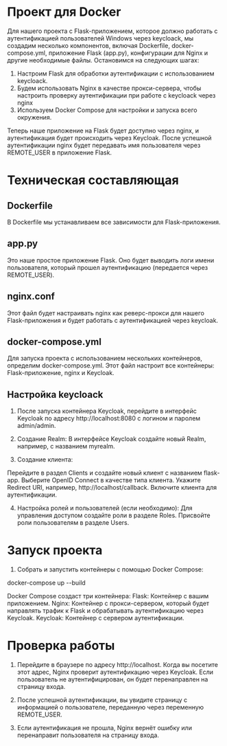 # Проект для Docker

Для нашего проекта с Flask-приложением, которое должно работать с аутентификацией пользователей Windows через keycloack, мы создадим несколько компонентов, включая Dockerfile, docker-compose.yml, приложение Flask (app.py), конфигурации для Nginx и другие необходимые файлы. Остановимся на следующих шагах:

1) Настроим Flask для обработки аутентификации с использованием keycloack.
2) Будем использовать Nginx в качестве прокси-сервера, чтобы настроить проверку аутентификации при работе с keycloack через nginx
3) Используем Docker Compose для настройки и запуска всего окружения.

Теперь наше приложение на Flask будет доступно через nginx, и аутентификация будет происходить через Keycloak. После успешной аутентификации nginx будет передавать имя пользователя через REMOTE_USER в приложение Flask.

# Техническая составляющая
## Dockerfile
В Dockerfile мы устанавливаем все зависимости для Flask-приложения.

## app.py
Это наше простое приложение Flask. Оно будет выводить логи имени пользователя, который прошел аутентификацию (передается через REMOTE_USER).

## nginx.conf
Этот файл будет настраивать nginx как реверс-прокси для нашего Flask-приложения и будет работать с аутентификацией через keycloak.

## docker-compose.yml
Для запуска проекта с использованием нескольких контейнеров, определим docker-compose.yml. Этот файл настроит все контейнеры: Flask-приложение, nginx и Keycloak.

## Настройка keycloack

1) После запуска контейнера Keycloak, перейдите в интерфейс Keycloak по адресу http://localhost:8080 с логином и паролем admin/admin.

2) Создание Realm:
В интерфейсе Keycloak создайте новый Realm, например, с названием myrealm.

3) Создание клиента:

Перейдите в раздел Clients и создайте новый клиент с названием flask-app.
Выберите OpenID Connect в качестве типа клиента.
Укажите Redirect URI, например, http://localhost/callback.
Включите клиента для аутентификации.

4) Настройка ролей и пользователей (если необходимо):
Для управления доступом создайте роли в разделе Roles.
Присвойте роли пользователям в разделе Users.


# Запуск проекта
1. Собрать и запустить контейнеры с помощью Docker Compose:

docker-compose up --build

Docker Compose создаст три контейнера:
Flask: Контейнер с вашим приложением.
Nginx: Контейнер с прокси-сервером, который будет направлять трафик к Flask и обрабатывать аутентификацию через Keycloak.
Keycloak: Контейнер с сервером аутентификации.

# Проверка работы
1) Перейдите в браузере по адресу http://localhost. Когда вы посетите этот адрес, Nginx проверит аутентификацию через Keycloak. Если пользователь не аутентифицирован, он будет перенаправлен на страницу входа.

2) После успешной аутентификации, вы увидите страницу с информацией о пользователе, переданную через переменную REMOTE_USER.

3) Если аутентификация не прошла, Nginx вернёт ошибку или перенаправит пользователя на страницу входа.

